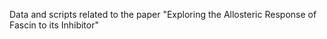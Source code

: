 Data and scripts related to the paper "Exploring the Allosteric Response of Fascin to its Inhibitor"
